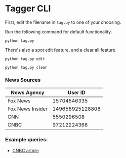 # Tagger CLI

First, edit the filename in `tag.py` to one of your choosing.

Run the following command for default functionality.

```python tag.py```

There's also a spot edit feature, and a clear all feature.

```python tag.py edit```

```python tag.py clear```

### News Sources
| News Agency | User ID |
|---|---|
| Fox News | 15704546335 |
| Fox News Insider | 149658925128808 |
| CNN | 5550296508 |
| CNBC | 97212224368 |

### Example queries: 

- [CNBC article](https://developers.facebook.com/tools/explorer/145634995501895/?method=GET&path=15704546335_10156308025161336%2Fcomments%3Forder%3Dchronological%26limit%3D10000&version=v2.11)